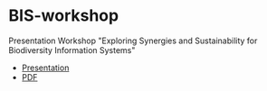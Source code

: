 # BIS-workshop
Presentation Workshop "Exploring Synergies and Sustainability for Biodiversity Information Systems"


* [Presentation](http://rawgit.com/ChristianLanger/BIS-workshop/master/index.html)
* [PDF](http://rawgit.com/ChristianLanger/BIS-workshop/master/index.pdf)
